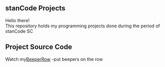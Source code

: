 ## stanCode Projects
Hello there!\
This repository holds my programming projects done during the period of stanCode SC

## Project Source Code

Watch my[BeeperRow](https://github.com/Austinechen/rookie/blob/main/BeeperRow.py)
    -put beepers on the row
